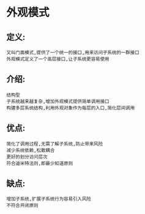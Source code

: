 # 外观模式

## 定义:

    又叫门面模式,提供了一个统一的接口,用来访问子系统的一群接口
    外观模式定义了一个高层接口,让子系统更容易使用

## 介绍:

    结构型
    子系统越来越复杂,增加外观模式提供简单调用接口
    构建多层系统结构,利用外观对象作为每层的入口,简化层间调用

## 优点:

    简化了调用过程,无需了解子系统,防止带来风险
    减少系统依赖,松散耦合
    更好的划分访问层次
    符合迪米特法则,即最少知道原则

## 缺点:

    增加子系统,扩展子系统行为容易引入风险
    不符合开闭原则
